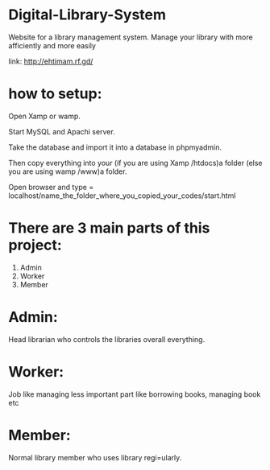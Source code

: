 # Digital-Library-System
Website for a library management system.
Manage your library with more afficiently and more easily

link: http://ehtimam.rf.gd/

# how to setup:
Open Xamp or wamp.

Start MySQL and Apachi server.

Take the database and import it into a database in phpmyadmin.

Then copy everything into your (if you are using Xamp /htdocs)a folder (else you are using wamp /www)a folder.

Open browser and type = localhost/name_the_folder_where_you_copied_your_codes/start.html




# There are 3 main parts of this project:
1. Admin
2. Worker
3. Member
# Admin:
Head librarian who controls the libraries overall everything.
# Worker:
Job like managing less important part like borrowing books, managing book etc
# Member:
Normal library member who uses library regi=ularly.


